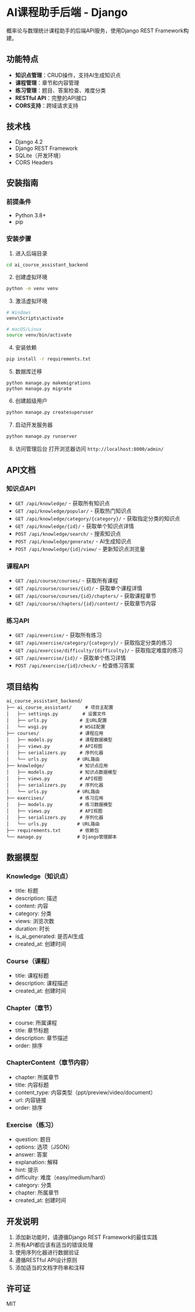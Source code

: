 # AI课程助手后端 - Django

概率论与数理统计课程助手的后端API服务，使用Django REST Framework构建。

## 功能特点

- **知识点管理**：CRUD操作，支持AI生成知识点
- **课程管理**：章节和内容管理
- **练习管理**：题目、答案检查、难度分类
- **RESTful API**：完整的API接口
- **CORS支持**：跨域请求支持

## 技术栈

- Django 4.2
- Django REST Framework
- SQLite（开发环境）
- CORS Headers

## 安装指南

### 前提条件

- Python 3.8+
- pip

### 安装步骤

1. 进入后端目录
```bash
cd ai_course_assistant_backend
```

2. 创建虚拟环境
```bash
python -m venv venv
```

3. 激活虚拟环境
```bash
# Windows
venv\Scripts\activate

# macOS/Linux
source venv/bin/activate
```

4. 安装依赖
```bash
pip install -r requirements.txt
```

5. 数据库迁移
```bash
python manage.py makemigrations
python manage.py migrate
```

6. 创建超级用户
```bash
python manage.py createsuperuser
```

7. 启动开发服务器
```bash
python manage.py runserver
```

8. 访问管理后台
打开浏览器访问 `http://localhost:8000/admin/`

## API文档

### 知识点API

- `GET /api/knowledge/` - 获取所有知识点
- `GET /api/knowledge/popular/` - 获取热门知识点
- `GET /api/knowledge/category/{category}/` - 获取指定分类的知识点
- `GET /api/knowledge/{id}/` - 获取单个知识点详情
- `POST /api/knowledge/search/` - 搜索知识点
- `POST /api/knowledge/generate/` - AI生成知识点
- `POST /api/knowledge/{id}/view/` - 更新知识点浏览量

### 课程API

- `GET /api/course/courses/` - 获取所有课程
- `GET /api/course/courses/{id}/` - 获取单个课程详情
- `GET /api/course/courses/{id}/chapters/` - 获取课程章节
- `GET /api/course/chapters/{id}/content/` - 获取章节内容

### 练习API

- `GET /api/exercise/` - 获取所有练习
- `GET /api/exercise/category/{category}/` - 获取指定分类的练习
- `GET /api/exercise/difficulty/{difficulty}/` - 获取指定难度的练习
- `GET /api/exercise/{id}/` - 获取单个练习详情
- `POST /api/exercise/{id}/check/` - 检查练习答案

## 项目结构

```
ai_course_assistant_backend/
├── ai_course_assistant/     # 项目主配置
│   ├── settings.py         # 设置文件
│   ├── urls.py            # 主URL配置
│   └── wsgi.py            # WSGI配置
├── courses/               # 课程应用
│   ├── models.py          # 课程数据模型
│   ├── views.py           # API视图
│   ├── serializers.py     # 序列化器
│   └── urls.py           # URL路由
├── knowledge/             # 知识点应用
│   ├── models.py          # 知识点数据模型
│   ├── views.py           # API视图
│   ├── serializers.py     # 序列化器
│   └── urls.py           # URL路由
├── exercises/             # 练习应用
│   ├── models.py          # 练习数据模型
│   ├── views.py           # API视图
│   ├── serializers.py     # 序列化器
│   └── urls.py           # URL路由
├── requirements.txt       # 依赖包
└── manage.py             # Django管理脚本
```

## 数据模型

### Knowledge（知识点）
- title: 标题
- description: 描述
- content: 内容
- category: 分类
- views: 浏览次数
- duration: 时长
- is_ai_generated: 是否AI生成
- created_at: 创建时间

### Course（课程）
- title: 课程标题
- description: 课程描述
- created_at: 创建时间

### Chapter（章节）
- course: 所属课程
- title: 章节标题
- description: 章节描述
- order: 排序

### ChapterContent（章节内容）
- chapter: 所属章节
- title: 内容标题
- content_type: 内容类型（ppt/preview/video/document）
- url: 内容链接
- order: 排序

### Exercise（练习）
- question: 题目
- options: 选项（JSON）
- answer: 答案
- explanation: 解释
- hint: 提示
- difficulty: 难度（easy/medium/hard）
- category: 分类
- chapter: 所属章节
- created_at: 创建时间

## 开发说明

1. 添加新功能时，请遵循Django REST Framework的最佳实践
2. 所有API都应该有适当的错误处理
3. 使用序列化器进行数据验证
4. 遵循RESTful API设计原则
5. 添加适当的文档字符串和注释

## 许可证

MIT
